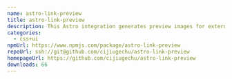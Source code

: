 ```yaml
---
name: astro-link-preview
title: astro-link-preview
description: This Astro integration generates preview images for external links.
categories:
  - css+ui
npmUrl: https://www.npmjs.com/package/astro-link-preview
repoUrl: ssh://git@github.com/cijiugechu/astro-link-preview
homepageUrl: https://github.com/cijiugechu/astro-link-preview
downloads: 66
---
```

